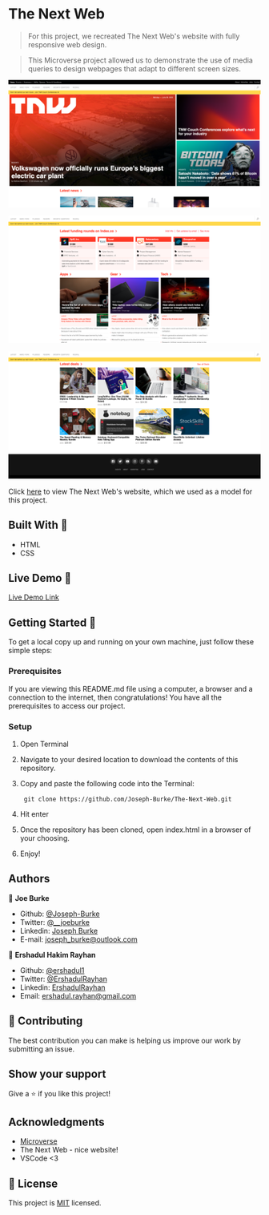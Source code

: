 # The Next Web 

> For this project, we recreated The Next Web's website with fully responsive web design.

> This Microverse project allowed us to demonstrate the use of media queries to design webpages that adapt to different screen sizes.

![screenshot](screenshots/screenshot-1.png)

![screenshot](screenshots/screenshot-2.png)

![screenshot](screenshots/screenshot-3.png)

Click [here](https://thenextweb.com/) to view The Next Web's website, which we used as a model for this project.

## Built With 🧰

- HTML
- CSS

## Live Demo 🔴

[Live Demo Link](https://livedemo.com)

## Getting Started 🏁

To get a local copy up and running on your own machine, just follow these simple steps:

### Prerequisites

If you are viewing this README.md file using a computer, a browser and a connection to the internet, then congratulations! You have all the prerequisites to access our project.

### Setup

1. Open Terminal
2. Navigate to your desired location to download the contents of this repository.
3. Copy and paste the following code into the Terminal: 
        
        git clone https://github.com/Joseph-Burke/The-Next-Web.git

4. Hit enter
5. Once the repository has been cloned, open index.html in a browser of your choosing.
6. Enjoy!

## Authors

👤 **Joe Burke**

- Github: [@Joseph-Burke](https://github.com/githubhandle)
- Twitter: [@__joeburke](https://twitter.com/__joeburke)
- Linkedin: [Joseph Burke](https://www.linkedin.com/in/joseph-burke-b7a8261a5)
- E-mail: joseph_burke@outlook.com

👤 **Ershadul Hakim Rayhan**

- Github: [@ershadul1](https://github.com/ershadul1)
- Twitter: [@ErshadulRayhan](https://twitter.com/ErshadulRayhan)
- Linkedin: [ErshadulRayhan](https://www.linkedin.com/in/ershadul-hakim-rayhan-a5a17649/)
- Email:  ershadul.rayhan@gmail.com

## 🤝 Contributing

The best contribution you can make is helping us improve our work by submitting an issue. 

## Show your support

Give a ⭐️ if you like this project!

## Acknowledgments

- [Microverse](https://www.microverse.org/)
- The Next Web - nice website!
- VSCode <3


## 📝 License

This project is [MIT](lic.url) licensed.
